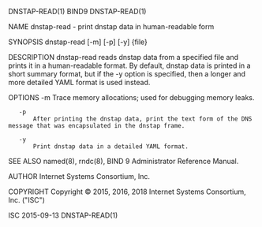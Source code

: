 DNSTAP-READ(1)                                                                            BIND9                                                                            DNSTAP-READ(1)

NAME
       dnstap-read - print dnstap data in human-readable form

SYNOPSIS
       dnstap-read [-m] [-p] [-y] {file}

DESCRIPTION
       dnstap-read reads dnstap data from a specified file and prints it in a human-readable format. By default, dnstap data is printed in a short summary format, but if the -y option
       is specified, then a longer and more detailed YAML format is used instead.

OPTIONS
       -m
           Trace memory allocations; used for debugging memory leaks.

       -p
           After printing the dnstap data, print the text form of the DNS message that was encapsulated in the dnstap frame.

       -y
           Print dnstap data in a detailed YAML format.

SEE ALSO
       named(8), rndc(8), BIND 9 Administrator Reference Manual.

AUTHOR
       Internet Systems Consortium, Inc.

COPYRIGHT
       Copyright © 2015, 2016, 2018 Internet Systems Consortium, Inc. ("ISC")

ISC                                                                                     2015-09-13                                                                         DNSTAP-READ(1)
